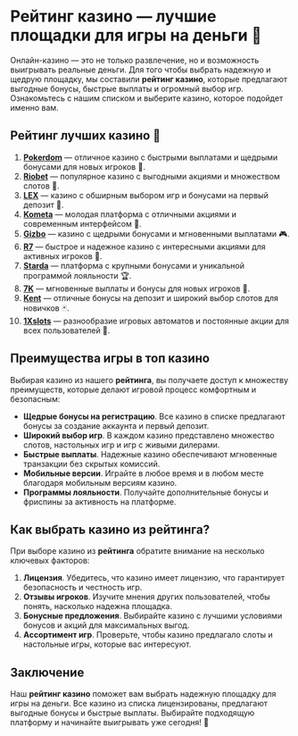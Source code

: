 # Рейтинг казино — лучшие площадки для игры на деньги 🎰

Онлайн-казино — это не только развлечение, но и возможность выигрывать реальные деньги. Для того чтобы выбрать надежную и щедрую площадку, мы составили **рейтинг казино**, которые предлагают выгодные бонусы, быстрые выплаты и огромный выбор игр. Ознакомьтесь с нашим списком и выберите казино, которое подойдет именно вам.

## Рейтинг лучших казино 🎯

1. **[Pokerdom](https://brandplay.link/4k77v2yx)** — отличное казино с быстрыми выплатами и щедрыми бонусами для новых игроков 🎲.
2. **[Riobet](https://brandplay.link/7xBLTPyj)** — популярное казино с выгодными акциями и множеством слотов 🎁.
3. **[LEX](https://brandplay.link/zW4hdDFV)** — казино с обширным выбором игр и бонусами на первый депозит 💸.
4. **[Kometa](https://brandplay.link/8ZymQJV8)** — молодая платформа с отличными акциями и современным интерфейсом 🌟.
5. **[Gizbo](https://brandplay.link/bprXw4YV)** — казино с щедрыми бонусами и мгновенными выплатами 🎮.
6. **[R7](https://brandplay.link/bMd3Yjsw)** — быстрое и надежное казино с интересными акциями для активных игроков 🎰.
7. **[Starda](https://brandplay.link/fB7xwRFL)** — платформа с крупными бонусами и уникальной программой лояльности 🏆.
8. **[7K](https://brandplay.link/BvQyFShp)** — мгновенные выплаты и бонусы для новых игроков 🎉.
9. **[Kent](https://brandplay.link/Fv2WP3js)** — отличные бонусы на депозит и широкий выбор слотов для новичков 🃏.
10. **[1Xslots](https://brandplay.link/hSB1khtr)** — разнообразие игровых автоматов и постоянные акции для всех пользователей 🎰.

## Преимущества игры в топ казино

Выбирая казино из нашего **рейтинга**, вы получаете доступ к множеству преимуществ, которые делают игровой процесс комфортным и безопасным:

- **Щедрые бонусы на регистрацию**. Все казино в списке предлагают бонусы за создание аккаунта и первый депозит.
- **Широкий выбор игр**. В каждом казино представлено множество слотов, настольных игр и игр с живыми дилерами.
- **Быстрые выплаты**. Надежные казино обеспечивают мгновенные транзакции без скрытых комиссий.
- **Мобильные версии**. Играйте в любое время и в любом месте благодаря мобильным версиям казино.
- **Программы лояльности**. Получайте дополнительные бонусы и фриспины за активность на платформе.

## Как выбрать казино из рейтинга?

При выборе казино из **рейтинга** обратите внимание на несколько ключевых факторов:

1. **Лицензия**. Убедитесь, что казино имеет лицензию, что гарантирует безопасность и честность игр.
2. **Отзывы игроков**. Изучите мнения других пользователей, чтобы понять, насколько надежна площадка.
3. **Бонусные предложения**. Выбирайте казино с лучшими условиями бонусов и акций для максимальных выгод.
4. **Ассортимент игр**. Проверьте, чтобы казино предлагало слоты и настольные игры, которые вас интересуют.

## Заключение

Наш **рейтинг казино** поможет вам выбрать надежную площадку для игры на деньги. Все казино из списка лицензированы, предлагают выгодные бонусы и быстрые выплаты. Выбирайте подходящую платформу и начинайте выигрывать уже сегодня! 🎰
